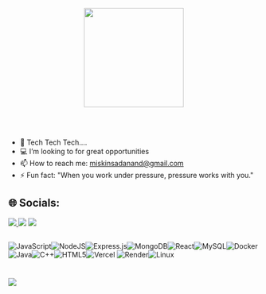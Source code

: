 <p align="center"><a href="https://www.sadanandmiskin.vercel.app"><img src="https://github.com/user-attachments/assets/f180a875-2834-4e7e-8a65-32bbece1ca09" height="200px" align="center"></a></p>
 <br>

<br>




- 🔭 Tech Tech Tech....
- 💻 I’m looking to for great opportunities
- 📫 How to reach me: miskinsadanand@gmail.com
- ⚡ Fun fact: "When you work under pressure, pressure works with you."

## 🌐 Socials:
<a href="https://www.linkedin.com/in/sadanand-miskin-a1414a1a4/"><img src="https://img.shields.io/badge/LinkedIn-0077B5?style=for-the-badge&logo=linkedin&logoColor=white"> </a>
<a href="miskinsadanand@gmail.com"> <img src="https://img.shields.io/badge/Gmail-D14836?style=for-the-badge&logo=gmail&logoColor=white"></a>
<a href="https://twitter.com/ISadanandMiskin"><img src="https://img.shields.io/badge/Twitter-1DA1F2?style=for-the-badge&logo=twitter&logoColor=white"></a>

##


![JavaScript](https://img.shields.io/badge/javascript-%23323330.svg?style=for-the-badge&logo=javascript&logoColor=%23F7DF1E)![NodeJS](https://img.shields.io/badge/node.js-6DA55F?style=for-the-badge&logo=node.js&logoColor=white)![Express.js](https://img.shields.io/badge/express.js-%23404d59.svg?style=for-the-badge&logo=express&logoColor=%2361DAFB)![MongoDB](https://img.shields.io/badge/MongoDB-%234ea94b.svg?style=for-the-badge&logo=mongodb&logoColor=white)![React](https://img.shields.io/badge/react-%2320232a.svg?style=for-the-badge&logo=react&logoColor=%2361DAFB)![MySQL](https://img.shields.io/badge/mysql-4479A1.svg?style=for-the-badge&logo=mysql&logoColor=white)![Docker](https://img.shields.io/badge/docker-%230db7ed.svg?style=for-the-badge&logo=docker&logoColor=white)![Java](https://img.shields.io/badge/java-%23ED8B00.svg?style=for-the-badge&logo=openjdk&logoColor=white)![C++](https://img.shields.io/badge/c++-%2300599C.svg?style=for-the-badge&logo=c%2B%2B&logoColor=white)![HTML5](https://img.shields.io/badge/html5-%23E34F26.svg?style=for-the-badge&logo=html5&logoColor=white)![Vercel](https://img.shields.io/badge/vercel-%23000000.svg?style=for-the-badge&logo=vercel&logoColor=white)	![Render](https://img.shields.io/badge/Render-%46E3B7.svg?style=for-the-badge&logo=render&logoColor=white)![Linux](https://img.shields.io/badge/Linux-FCC624?style=for-the-badge&logo=linux&logoColor=black)



#  
![](https://github-readme-streak-stats.herokuapp.com/?user=SadanandMiskin&theme=slateorange&hide_border=true)



<!-- Proudly created with GPRM ( https://gprm.itsvg.in ) -->




<!-- Proudly created with GPRM ( https://gprm.itsvg.in ) -->
